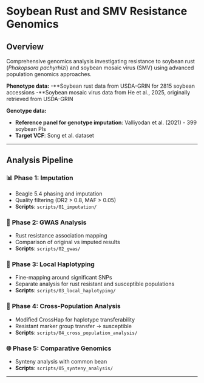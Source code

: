 # Soybean Rust and SMV Resistance Genomics

## Overview
Comprehensive genomics analysis investigating resistance to soybean rust (*Phakopsora pachyrhizi*) and soybean mosaic virus (SMV) using advanced population genomics approaches.

**Phenotype data:**
-**Soybean rust data from USDA-GRIN for 2815 soybean accessions
-**Soybean mosaic virus data from He et al., 2025, originally retrieved from USDA-GRIN

**Genotype data:**
- **Reference panel for genotype imputation**: Valliyodan et al. (2021) - 399 soybean PIs
- **Target VCF**: Song et al. dataset

---

## Analysis Pipeline

### 📊 **Phase 1: Imputation**
- Beagle 5.4 phasing and imputation
- Quality filtering (DR2 > 0.8, MAF > 0.05)
- **Scripts**: `scripts/01_imputation/`

### 🔬 **Phase 2: GWAS Analysis**  
- Rust resistance association mapping
- Comparison of original vs imputed results
- **Scripts**: `scripts/02_gwas/`

### 🧬 **Phase 3: Local Haplotyping**
- Fine-mapping around significant SNPs
- Separate analysis for rust resistant and susceptible populations
- **Scripts**: `scripts/03_local_haplotyping/`

### 🔄 **Phase 4: Cross-Population Analysis**
- Modified CrossHap for haplotype transferability
- Resistant marker group transfer → susceptible 
- **Scripts**: `scripts/04_cross_population_analysis/`

### 🌐 **Phase 5: Comparative Genomics**
- Synteny analysis with common bean
- **Scripts**: `scripts/05_synteny_analysis/`

---

